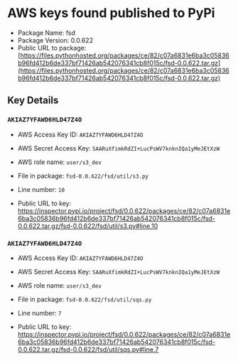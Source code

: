 # AWS keys found published to PyPi

* Package Name: fsd
* Package Version: 0.0.622
* Public URL to package: [https://files.pythonhosted.org/packages/ce/82/c07a6831e6ba3c05836b96fd412b6de337bf71426ab542076341cb8f015c/fsd-0.0.622.tar.gz](https://files.pythonhosted.org/packages/ce/82/c07a6831e6ba3c05836b96fd412b6de337bf71426ab542076341cb8f015c/fsd-0.0.622.tar.gz)

## Key Details

### `AKIAZ7YFAWD6HLD47Z4O`

* AWS Access Key ID: `AKIAZ7YFAWD6HLD47Z4O`
* AWS Secret Access Key: `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` 
* AWS role name: `user/s3_dev`
* File in package: `fsd-0.0.622/fsd/util/s3.py`
* Line number: `10`

* Public URL to key: https://inspector.pypi.io/project/fsd/0.0.622/packages/ce/82/c07a6831e6ba3c05836b96fd412b6de337bf71426ab542076341cb8f015c/fsd-0.0.622.tar.gz/fsd-0.0.622/fsd/util/s3.py#line.10



### `AKIAZ7YFAWD6HLD47Z4O`

* AWS Access Key ID: `AKIAZ7YFAWD6HLD47Z4O`
* AWS Secret Access Key: `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` 
* AWS role name: `user/s3_dev`
* File in package: `fsd-0.0.622/fsd/util/sqs.py`
* Line number: `7`

* Public URL to key: https://inspector.pypi.io/project/fsd/0.0.622/packages/ce/82/c07a6831e6ba3c05836b96fd412b6de337bf71426ab542076341cb8f015c/fsd-0.0.622.tar.gz/fsd-0.0.622/fsd/util/sqs.py#line.7


